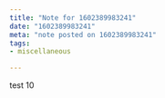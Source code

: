 ```yaml
---
title: "Note for 1602389983241"
date: "1602389983241"
meta: "note posted on 1602389983241"
tags:
- miscellaneous

---
```

test 10
